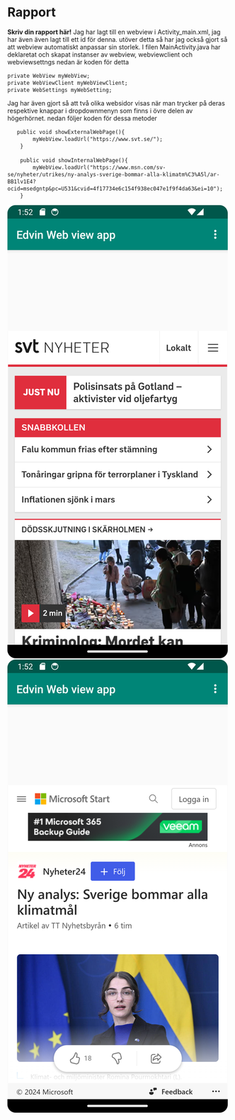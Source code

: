 
# Rapport

**Skriv din rapport här!**
Jag har lagt till en webview i Activity_main.xml, jag har även även lagt till ett id för denna. utöver detta så har jag också
gjort så att webview automatiskt anpassar sin storlek. 
I filen MainActivity.java har deklaretat och skapat instanser av webview, webviewclient och webviewsettngs nedan
är koden för detta
```
private WebView myWebView;
private WebViewClient myWebViewClient;
private WebSettings myWebSetting;
```
Jag har även gjort så att två olika websidor visas när man trycker på deras respektive knappar i dropdownmenyn som finns i övre delen av högerhörnet.
nedan följer koden för dessa metoder
```
   public void showExternalWebPage(){
        myWebView.loadUrl("https://www.svt.se/");
    }

    public void showInternalWebPage(){
        myWebView.loadUrl("https://www.msn.com/sv-se/nyheter/utrikes/ny-analys-sverige-bommar-alla-klimatm%C3%A5l/ar-BB1lv1E4?ocid=msedgntp&pc=U531&cvid=4f17734e6c154f938ec047e1f9f4da63&ei=10");
    }
```
![](Screenshot_20240412_155258.png)
![](Internal.png)

